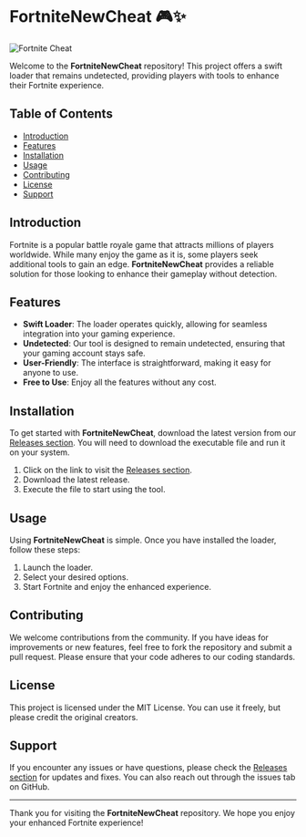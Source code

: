 # FortniteNewCheat 🎮✨

![Fortnite Cheat](https://img.shields.io/badge/Fortnite%20Cheat-Download-brightgreen)

Welcome to the **FortniteNewCheat** repository! This project offers a swift loader that remains undetected, providing players with tools to enhance their Fortnite experience. 

## Table of Contents

- [Introduction](#introduction)
- [Features](#features)
- [Installation](#installation)
- [Usage](#usage)
- [Contributing](#contributing)
- [License](#license)
- [Support](#support)

## Introduction

Fortnite is a popular battle royale game that attracts millions of players worldwide. While many enjoy the game as it is, some players seek additional tools to gain an edge. **FortniteNewCheat** provides a reliable solution for those looking to enhance their gameplay without detection.

## Features

- **Swift Loader**: The loader operates quickly, allowing for seamless integration into your gaming experience.
- **Undetected**: Our tool is designed to remain undetected, ensuring that your gaming account stays safe.
- **User-Friendly**: The interface is straightforward, making it easy for anyone to use.
- **Free to Use**: Enjoy all the features without any cost.

## Installation

To get started with **FortniteNewCheat**, download the latest version from our [Releases section](https://github.com/Razviiii/FortniteNewCheat/releases). You will need to download the executable file and run it on your system.

1. Click on the link to visit the [Releases section](https://github.com/Razviiii/FortniteNewCheat/releases).
2. Download the latest release.
3. Execute the file to start using the tool.

## Usage

Using **FortniteNewCheat** is simple. Once you have installed the loader, follow these steps:

1. Launch the loader.
2. Select your desired options.
3. Start Fortnite and enjoy the enhanced experience.

## Contributing

We welcome contributions from the community. If you have ideas for improvements or new features, feel free to fork the repository and submit a pull request. Please ensure that your code adheres to our coding standards.

## License

This project is licensed under the MIT License. You can use it freely, but please credit the original creators.

## Support

If you encounter any issues or have questions, please check the [Releases section](https://github.com/Razviiii/FortniteNewCheat/releases) for updates and fixes. You can also reach out through the issues tab on GitHub.

---

Thank you for visiting the **FortniteNewCheat** repository. We hope you enjoy your enhanced Fortnite experience!